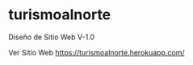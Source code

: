 turismoalnorte
==============

Diseño de Sitio Web V-1.0

Ver Sitio Web https://turismoalnorte.herokuapp.com/
